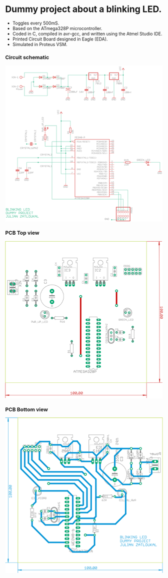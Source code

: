 # Dummy project about a blinking LED. 
* Toggles every 500mS.
* Based on the ATmega328P microcontroller. 
* Coded in C, compiled in avr-gcc, and written using the Atmel Studio IDE.
* Printed Circuit Board designed in Eagle (EDA).
* Simulated in Proteus VSM.

### Circuit schematic
![Alt text](./images/schematic.svg)

### PCB Top view
![Alt text](./images/top.svg)

### PCB Bottom view
![Alt text](./images/bottom.svg)